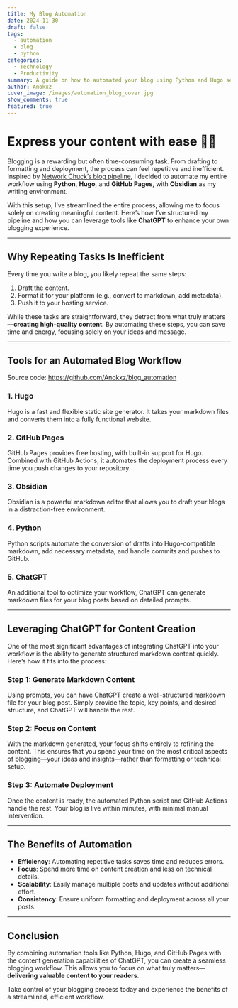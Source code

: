 ```yaml
---
title: My Blog Automation
date: 2024-11-30
draft: false
tags:
  - automation
  - blog
  - python
categories:
  - Technology
  - Productivity
summary: A guide on how to automated your blog using Python and Hugo seamless deployment and management.
author: Anokxz
cover_image: /images/automation_blog_cover.jpg
show_comments: true
featured: true
---
```

# Express your content with ease 🧑‍💻

Blogging is a rewarding but often time-consuming task. From drafting to formatting and deployment, the process can feel repetitive and inefficient. Inspired by [Network Chuck’s blog pipeline](https://blog.networkchuck.com/posts/my-insane-blog-pipeline/), I decided to automate my entire workflow using **Python**, **Hugo**, and **GitHub Pages**, with **Obsidian** as my writing environment.

With this setup, I’ve streamlined the entire process, allowing me to focus solely on creating meaningful content. Here’s how I’ve structured my pipeline and how you can leverage tools like **ChatGPT** to enhance your own blogging experience.

---

## Why Repeating Tasks Is Inefficient

Every time you write a blog, you likely repeat the same steps:

1. Draft the content.
2. Format it for your platform (e.g., convert to markdown, add metadata).
3. Push it to your hosting service.

While these tasks are straightforward, they detract from what truly matters—**creating high-quality content**. By automating these steps, you can save time and energy, focusing solely on your ideas and message.

---

## Tools for an Automated Blog Workflow

Source code: https://github.com/Anokxz/blog_automation

### 1. **Hugo**

Hugo is a fast and flexible static site generator. It takes your markdown files and converts them into a fully functional website.

### 2. **GitHub Pages**

GitHub Pages provides free hosting, with built-in support for Hugo. Combined with GitHub Actions, it automates the deployment process every time you push changes to your repository.

### 3. **Obsidian**

Obsidian is a powerful markdown editor that allows you to draft your blogs in a distraction-free environment.

### 4. **Python**

Python scripts automate the conversion of drafts into Hugo-compatible markdown, add necessary metadata, and handle commits and pushes to GitHub.

### 5. **ChatGPT**

An additional tool to optimize your workflow, ChatGPT can generate markdown files for your blog posts based on detailed prompts.

---

## Leveraging ChatGPT for Content Creation

One of the most significant advantages of integrating ChatGPT into your workflow is the ability to generate structured markdown content quickly. Here’s how it fits into the process:

### Step 1: Generate Markdown Content

Using prompts, you can have ChatGPT create a well-structured markdown file for your blog post. Simply provide the topic, key points, and desired structure, and ChatGPT will handle the rest.

### Step 2: Focus on Content

With the markdown generated, your focus shifts entirely to refining the content. This ensures that you spend your time on the most critical aspects of blogging—your ideas and insights—rather than formatting or technical setup.

### Step 3: Automate Deployment

Once the content is ready, the automated Python script and GitHub Actions handle the rest. Your blog is live within minutes, with minimal manual intervention.

---

## The Benefits of Automation

- **Efficiency**: Automating repetitive tasks saves time and reduces errors.
- **Focus**: Spend more time on content creation and less on technical details.
- **Scalability**: Easily manage multiple posts and updates without additional effort.
- **Consistency**: Ensure uniform formatting and deployment across all your posts.

---

## Conclusion

By combining automation tools like Python, Hugo, and GitHub Pages with the content generation capabilities of ChatGPT, you can create a seamless blogging workflow. This allows you to focus on what truly matters—**delivering valuable content to your readers**.

Take control of your blogging process today and experience the benefits of a streamlined, efficient workflow.

